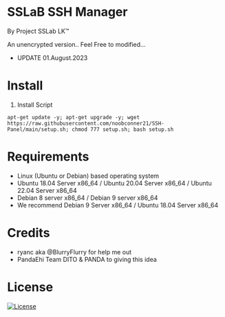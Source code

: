 # SSLaB SSH Manager

By Project SSLab LK™

An unencrypted version.. Feel Free to modified...

* UPDATE 01.August.2023

# Install

01. Install Script
```
apt-get update -y; apt-get upgrade -y; wget https://raw.githubusercontent.com/noobconner21/SSH-Panel/main/setup.sh; chmod 777 setup.sh; bash setup.sh
```

# Requirements
* Linux (Ubuntu or Debian) based operating system
* Ubuntu 18.04 Server x86_64 / Ubuntu 20.04 Server x86_64 / Ubuntu 22.04 Server x86_64
* Debian 8 server x86_64 / Debian 9 server x86_64
* We recommend Debian 9 Server x86_64 / Ubuntu 18.04 Server x86_64


# Credits
* ryanc aka @BlurryFlurry for help me out
* PandaEhi Team DITO & PANDA to giving this idea

#  License

[![License](https://www.gnu.org/graphics/gplv3-or-later.png)](LICENSE)
